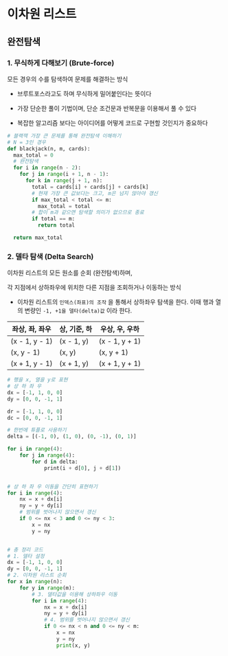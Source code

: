 # 이차원 리스트

## 완전탐색

### 1. 무식하게 다해보기 (Brute-force)

모든 경우의 수를 탐색하여 문제를 해결하는 방식

- 브루트포스라고도 하며 무식하게 밀어붙인다는 뜻이다

- 가장 단순한 풀이 기법이며, 단순 조건문과 반복문을 이용해서 풀 수 있다

- 복잡한 알고리즘 보다는 아이디어를 어떻게 코드로 구현할 것인지가 중요하다

```python
# 블랙잭 가장 큰 문제를 통해 완전탐색 이해하기
# N = 3인 경우
def blackjack(n, m, cards):
  max_total = 0
  # 완전탐색
  for i in range(n - 2):
    for j in range(i + 1, n - 1):
      for k in range(j + 1, n):
        total = cards[i] + cards[j] + cards[k]
        # 현재 가장 큰 값보다는 크고, m은 넘지 않아야 갱신
        if max_total < total <= m:
          max_total = total
        # 합이 m과 같으면 탐색할 의미가 없으므로 종료
        if total == m:
          return total

  return max_total
```

### 2. 델타 탐색 (Delta Search)

이차원 리스트의 모든 원소를 순회 (완전탐색)하며, 

각 지점에서 상하좌우에 위치한 다른 지점을 조회하거나 이동하는 방식

- 이차원 리스트의 `인덱스(좌표)의 조작` 을 통해서 상하좌우 탐색을 한다. 이때 행과 열의 변량인 `-1, +1을 델타(delta)값` 이라 한다.

| 좌상, 좌, 좌우      | 상, 기준, 하   | 우상, 우, 우하      |
| -------------- | ---------- | -------------- |
| (x - 1, y - 1) | (x - 1, y) | (x - 1, y + 1) |
| (x, y - 1)     | (x, y)     | (x, y + 1)     |
| (x + 1, y - 1) | (x + 1, y) | (x + 1, y + 1) |

```python
# 행을 x, 열을 y로 표현
# 상 하 좌 우
dx = [-1, 1, 0, 0]
dy = [0, 0, -1, 1]

dr = [-1, 1, 0, 0]
dc = [0, 0, -1, 1]

# 한번에 튜플로 사용하기
delta = [(-1, 0), (1, 0), (0, -1), (0, 1)]

for i in range(4):
    for j in range(4):
        for d in delta:
            print(i + d[0], j + d[1])


# 상 하 좌 우 이동을 간단히 표현하기
for i in range(4):
    nx = x + dx[i]
    ny = y + dy[i]
    # 범위를 벗어나지 않으면서 갱신
    if 0 <= nx < 3 and 0 <= ny < 3:
        x = nx
        y = ny


# 총 정리 코드
# 1. 델타 설정
dx = [-1, 1, 0, 0]
dy = [0, 0, -1, 1]
# 2. 이차원 리스트 순회
for x in range(n):
    for y in range(m):
        # 3. 델타값을 이용해 상하좌우 이동
        for i in range(4):
            nx = x + dx[i]
            ny = y + dy[i]
            # 4. 범위를 벗어나지 않으면서 갱신
            if 0 <= nx < n and 0 <= ny < m:
                x = nx
                y = ny
                print(x, y)
```
